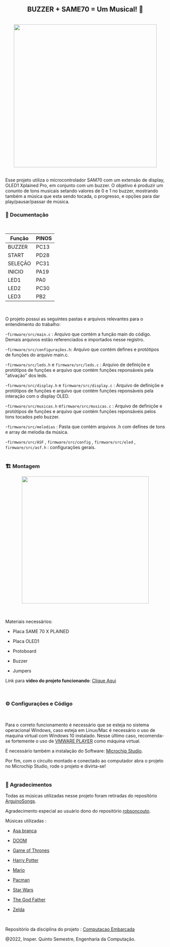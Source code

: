 
<div align = "center" >
<h2> BUZZER + SAME70 = Um Musical! 🎷️</h2>
</div>
<br>

<div align = "center">
  <img src="img_README/aps1.gif" width="450"></img>
</div>
<br>

Esse projeto utiliza o microcontrolador SAM70 com um extensão de display, OLED1 Xplained Pro,  em conjunto com um buzzer.
O objetivo é  produzir um conunto de tons musicais setando valores de 0 e 1 no buzzer, mostrando também a música que esta sendo tocada, o progresso, e opções para dar play/pausar/passar de música.

### 📑️ Documentação 
<br>

| Função  |      PINOS      |
|---------|-----------------|
| BUZZER  |      PC13       |
| START   |      PD28       |
| SELEÇÃO |      PC31       |
| INICIO  |      PA19       |
| LED1    |      PA0        |
| LED2    |      PC30       |
| LED3    |      PB2        |
<br>

O projeto possui as seguintes pastas e arquivos relevantes para o entendimento do trabalho:


-`firmware/src/main.c` : Arquivo que contém a função main do código. Demais arquivos estão referenciados e importados nesse registro.


-`firmware/src/configurações.h`: Arquivo que contém defines e protótipos de funções do arquivo main.c.


-`firmware/src/leds.h` e `firmware/src/leds.c` : Arquivo de definiçõe e protótipos de funções e arquivo que contém funções reponsáveis pela "ativação" dos leds.


-`firmware/src/display.h` e `firmware/src/display.c` : Arquivo de definiçõe e protótipos de funções e arquivo que contém funções reponsáveis pela interação com o display OLED.


-`firmware/src/musicas.h` e`firmware/src/musicas.c` :  Arquivo de definiçõe e protótipos de funções e  arquivo que contém funções reponsáveis pelos tons tocados pelo buzzer. 

-`firmware/src/melodias` : Pasta que contém arquivos .h com defines de tons e array de melodia da música. 


-`firmware/src/ASF` , `firmware/src/config` , `firmware/src/oled` , `firmware/src/asf.h` : configurações gerais. 
<br></br>


### 🏗️ Montagem 


<div align = "center">
  <img src="img_README/aps1.jpeg" width="400"></img>
</div>
<br></br>

Materiais necessários:

- Placa SAME 70 X PLAINED 

- Placa OLED1

- Protoboard

- Buzzer 

- Jumpers

Link para <b>vídeo do projeto funcionando</b>: [Clique Aqui](https://youtube.com/shorts/ZrKetDQtF9A)

<br>

### ⚙️ Configurações e Código 
<br>


Para o correto funcionamento é necessário que se esteja no sistema operacional Windows, caso esteja em Linux/Mac é necessário o uso de maquina virtual com  Windows 10 instalado. Nesse último caso,  recomenda-se fortemente o uso de [VMWARE PLAYER](https://www.vmware.com/products/workstation-player.html) como máquina virtual.

É necessário também a instalação do Software: [Microchip Studio](https://www.microchip.com/content/dam/mchp/documents/parked-documents/as-installer-7.0.2542-web.exe).

Por fim, com o circuito montado e conectado ao computador abra o projeto no Microchip Studio, rode o projeto e divirta-se!
<br></br>

###  📌️ Agradecimentos

Todas as músicas utilizadas nesse projeto foram retiradas do repositório [ArguinoSongs](https://github.com/robsoncouto/arduino-songs). 

Agradecimento especial ao usuário dono do repositório [robsoncouto](https://github.com/robsoncouto).

Músicas utilizadas :

- [Asa branca](https://github.com/robsoncouto/arduino-songs/blob/master/asabranca/asabranca.ino)

- [DOOM](https://github.com/robsoncouto/arduino-songs/blob/master/doom/doom.ino) 

- [Game of Thrones](https://github.com/robsoncouto/arduino-songs/blob/master/gameofthrones/gameofthrones.ino)

- [Harry Potter](https://github.com/robsoncouto/arduino-songs/blob/master/harrypotter/harrypotter.ino)

- [Mario](https://github.com/robsoncouto/arduino-songs/blob/master/supermariobros/supermariobros.ino)

- [Pacman](https://github.com/robsoncouto/arduino-songs/blob/master/pacman/pacman.ino)

- [Star Wars](https://github.com/robsoncouto/arduino-songs/blob/master/starwars/starwars.ino)

- [The God Father](https://github.com/robsoncouto/arduino-songs/blob/master/thegodfather/thegodfather.ino)

- [Zelda](https://github.com/robsoncouto/arduino-songs/blob/master/zeldatheme/zeldatheme.ino)
<br>


Repositório da disciplina do projeto : [Computacao Embarcada](https://insper.github.io/ComputacaoEmbarcada/)

@2022, Insper. Quinto Semestre, Engenharia da Computação.

